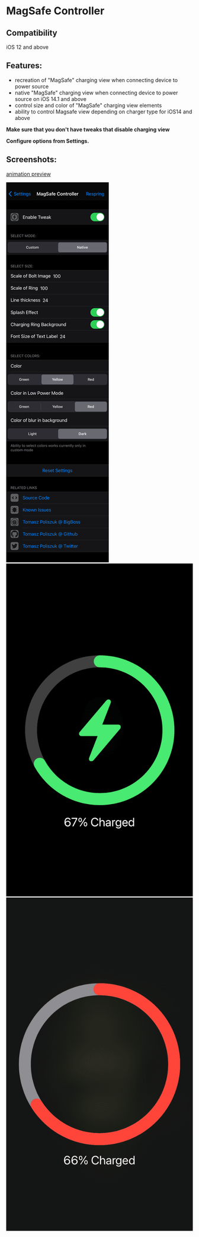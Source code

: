 # MagSafe Controller

## Compatibility
iOS 12 and above

## Features:
* recreation of "MagSafe" charging view when connecting device to power source
* native "MagSafe" charging view when connecting device to power source on iOS 14.1 and above
* control size and color of "MagSafe" charging view elements
* ability to control Magsafe view depending on charger type for iOS14 and above

**Make sure that you don't have tweaks that disable charging view**

**Configure options from Settings.**

## Screenshots:
[animation preview](https://gfycat.com/athleticformalboilweevil.gif)

![settings](screenshots/magsafecontroller1.png)
![magsafe](screenshots/magsafecontroller2.png)
![magsafe](screenshots/magsafecontroller3.png)
